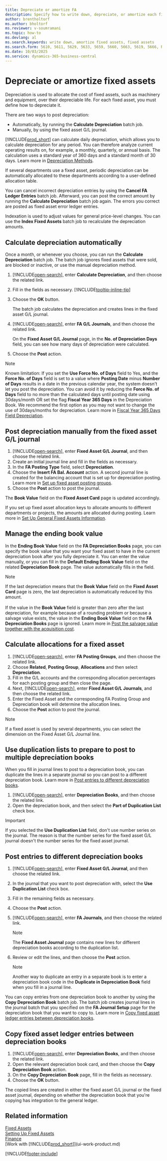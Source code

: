 ```yaml
---
title: Depreciate or amortize FA
description: Specify how to write down, depreciate, or amortize each fixed asset, such as machinery and equipment, throughout its useful life.
author: brentholtorf
ms.author: bholtorf
ms.reviewer: v-soumramani
ms.topic: how-to
ms.devlang: al
ms.search.keywords: write down, amortize fixed assets, fixed assets
ms.search.form: 5610, 5611, 5629, 5633, 5659, 5660, 5663, 5619, 5666, Report_5692_Primary
ms.date: 10/03/2025
ms.service: dynamics-365-business-central
---
```


# Depreciate or amortize fixed assets

Depreciation is used to allocate the cost of fixed assets, such as machinery and equipment, over their depreciable life. For each fixed asset, you must define how to depreciate it.  

 There are two ways to post depreciation:  

* Automatically, by running the **Calculate Depreciation** batch job.  
* Manually, by using the fixed asset G/L journal.  

[!INCLUDE[prod_short](includes/prod_short.md)] can calculate daily depreciation, which allows you to calculate depreciation for any period. You can therefore analyze current operating results on, for example, a monthly, quarterly, or annual basis. The calculation uses a standard year of 360 days and a standard month of 30 days. Learn more in [Depreciation Methods](fa-depreciation-methods.md).  

If several departments use a fixed asset, periodic depreciation can be automatically allocated to these departments according to a user-defined allocation table.  

You can cancel incorrect depreciation entries by using the **Cancel FA Ledger Entries** batch job. Afterward, you can post the correct amount by running the **Calculate Depreciation** batch job again. The errors you correct are posted as fixed asset error ledger entries.  

Indexation is used to adjust values for general price-level changes. You can use the **Index Fixed Assets** batch job to recalculate the depreciation amounts.  

## Calculate depreciation automatically

Once a month, or whenever you choose, you can run the **Calculate Depreciation** batch job. The batch job ignores fixed assets that were sold, are blocked or inactive, or use the manual depreciation method.  

1. [!INCLUDE[open-search](includes/open-search.md)], enter **Calculate Depreciation**, and then choose the related link.  
2. Fill in the fields as necessary. [!INCLUDE[tooltip-inline-tip](includes/tooltip-inline-tip_md.md)]  
3. Choose the **OK** button.  

   The batch job calculates the depreciation and creates lines in the fixed asset G/L journal.

4. [!INCLUDE[open-search](includes/open-search.md)], enter **FA G/L Journals**, and then choose the related link.  

   On the **Fixed Asset G/L Journal** page, in the **No. of Depreciation Days** field, you can see how many days of depreciation were calculated.  
5. Choose the **Post** action.  

> [!NOTE]
> Known limitation: If you set the **Use Force No. of Days** field to Yes, and the **Force No. of Days** field is set to a value where **Posting Date** minus **Number of Days** results in a date in the previous calendar year, the system doesn't let you post the depreciation.
> You can avoid it by reducing the **Force No. of Days** field to no more than the calculated days until posting date using 30days/month OR set the flag **Fiscal Year 365 Days** in the Depreciation Book.
> We recommend the first option as you may not want to change the use of 30days/months for depreciation. Learn more in [Fiscal Year 365 Days Field Depreciation](fa-how-setup-depreciation.md#fiscal-year-365-days-field-depreciation).

## Post depreciation manually from the fixed asset G/L journal

1. [!INCLUDE[open-search](includes/open-search.md)], enter **Fixed Asset G/L Journal**, and then choose the related link.  
2. Create an initial journal line and fill in the fields as necessary.  
3. In the **FA Posting Type** field, select **Depreciation**.  
4. Choose the **Insert FA Bal. Account** action. A second journal line is created for the balancing account that is set up for depreciation posting. Learn more in [Set up fixed asset posting groups](fa-how-setup-general.md#set-up-fixed-asset-posting-groups).
5. Choose the **Post** action to post the journal.  

The **Book Value** field on the **Fixed Asset Card** page is updated accordingly.

If you set up fixed asset allocation keys to allocate amounts to different departments or projects, the amounts are allocated during posting. Learn more in [Set Up General Fixed Assets Information](fa-how-setup-general.md).  

## Manage the ending book value

In the **Ending Book Value** field on the **FA Depreciation Books** page, you can specify the book value that you want your fixed asset to have in the current depreciation book after you fully depreciate it. You can enter the value manually, or you can fill in the **Default Ending Book Value** field on the related **Depreciation Book** page. The value automatically fills in the field.

> [!NOTE]
> If the last depreciation means that the **Book Value** field on the **Fixed Asset Card** page is zero, the last depreciation is automatically reduced by this amount.<br><br/>
> If the value in the **Book Value** field is greater than zero after the last depreciation, for example because of a rounding problem or because a salvage value exists, the value in the **Ending Book Value** field on the **FA Depreciation Books** page is ignored. Learn more in [Post the salvage value together with the acquisition cost](fa-how-acquire.md#post-the-salvage-value-together-with-the-acquisition-cost).

## Calculate allocations for a fixed asset

1. [!INCLUDE[open-search](includes/open-search.md)], enter **FA Posting Groups**, and then choose the related link.
2. Choose **Related**, **Posting Group**, **Allocations** and then select **Depreciation**.
3. Fill in the G/L accounts and the corresponding allocation percentages for each posting group and then close the page.
4. Next, [!INCLUDE[open-search](includes/open-search-lowercase.md)], enter **Fixed Asset G/L Journals**, and then choose the related link.
5. Enter the Fixed Asset and the corresponding FA Posting Group and Depreciation book will determine the allocation lines.
6. Choose the **Post** action to post the journal.

> [!NOTE]  
> If a fixed asset is used by several departments, you can select the dimension on the Fixed Asset G/L Journal line.

## Use duplication lists to prepare to post to multiple depreciation books

When you fill in journal lines to post to a depreciation book, you can duplicate the lines in a separate journal so you can post to a different depreciation book. Learn more in [Post entries to different depreciation books](fa-how-depreciate-amortize.md#post-entries-to-different-depreciation-books).

1. [!INCLUDE[open-search](includes/open-search.md)], enter **Depreciation Books**, and then choose the related link.  
2. Open the depreciation book, and then select the **Part of Duplication List** check box.  

> [!IMPORTANT]  
> If you selected the **Use Duplication List** field, don't use number series on the journal. The reason is that the number series for the fixed asset G/L journal doesn't the number series for the fixed asset journal.  

## Post entries to different depreciation books

1. [!INCLUDE[open-search](includes/open-search.md)], enter **Fixed Asset G/L Journal**, and then choose the related link.  
2. In the journal that you want to post depreciation with, select the **Use Duplication List** check box.  
3. Fill in the remaining fields as necessary.  
4. Choose the **Post** action.  
5. [!INCLUDE[open-search](includes/open-search.md)], enter **FA Journals**, and then choose the related link.  

   > [!NOTE]  
   > The **Fixed Asset Journal** page contains new lines for different depreciation books according to the duplication list.  
6. Review or edit the lines, and then choose the **Post** action.  

   > [!NOTE]  
   > Another way to duplicate an entry in a separate book is to enter a depreciation book code in the **Duplicate in Depreciation Book** field when you fill in a journal line.  

You can copy entries from one depreciation book to another by using the **Copy Depreciation Book** batch job. The batch job creates journal lines in the journal batch that you specified on the **FA Journal Setup** page for the depreciation book that you want to copy to. Learn more in [Copy fixed asset ledger entries between depreciation books](#copy-fixed-asset-ledger-entries-between-depreciation-books).  

## Copy fixed asset ledger entries between depreciation books

1. [!INCLUDE[open-search](includes/open-search.md)], enter **Depreciation Books**, and then choose the related link.  
2. Open the relevant depreciation book card, and then choose the **Copy Depreciation Book** action.  
3. On the **Copy Depreciation Book** page, fill in the fields as necessary.  
4. Choose the **OK** button.  

The copied lines are created in either the fixed asset G/L journal or the fixed asset journal, depending on whether the depreciation book that you're copying has integration to the general ledger.  

## Related information

[Fixed Assets](fa-manage.md)  
[Setting Up Fixed Assets](fa-setup.md)  
[Finance](finance.md)  
[Work with [!INCLUDE[prod_short](includes/prod_short.md)]](ui-work-product.md)    

[!INCLUDE[footer-include](includes/footer-banner.md)]
